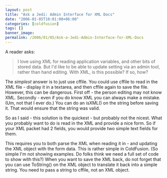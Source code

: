 ```yaml
---
layout: post
title: "Ask a Jedi: Admin Interface for XML Docs"
date: "2006-01-05T10:01:00+06:00"
categories: [coldfusion]
tags: []
banner_image: 
permalink: /2006/01/05/Ask-a-Jedi-Admin-Interface-for-XML-Docs
---
```


A reader asks:

<blockquote>
I love using XML for reading application variables, and other bits of stored data. But I'd like to be able to update setting via an admin tool, rather than hand editing. With XML, is this possible? If so, how?
</blockquote>

The <i>simplest</i> answer is to just use cffile. You could use cffile to read in the XML file - display it in a textarea, and then cffile again to save the file. However, this can be dangerous. First off - the person editing may not know XML. Secondly - even if you do know XML you can always make a mistake. (Um, not that I ever do.) You can do an isXML() on the string before saving it. That would ensure that the string was valid. 

So as I said - this solution is the quickest - but probably not the nicest. What you probably want to do is read in the XML and provide a nice form. So if your XML packet had 2 fields, you would provide two simple text fields for them. 

This requires you to both parse the XML when reading it in - and updating the XML object with the form data. This is rather simple in ColdFusion. (So simple I'm not showing examples. Do folks think we need a full set of code to show with this?) When you want to save the XML back, do not forget that you can use ToString() on the XML object to translate it back into a simple string. You need to pass a string to cffile, not an XML object.